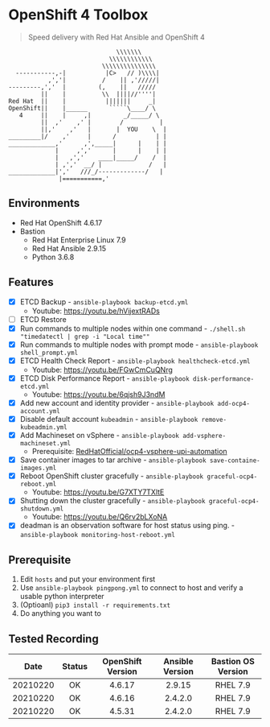 # OpenShift 4 Toolbox

> Speed delivery with Red Hat Ansible and OpenShift 4

```
                              \\\\\\\
                            \\\\\\\\\\\\
                          \\\\\\\\\\\\\\\
  -----------,-|           |C>   // )\\\\|
           ,','|          /    || ,'/////|
---------,','  |         (,    ||   /////
         ||    |          \\  ||||//''''|
Red Hat  ||    |           |||||||     _|
OpenShift||    |______      `````\____/ \
   4     ||    |     ,|         _/_____/ \
         ||  ,'    ,' |        /          |
         ||,'    ,'   |       |  YOU    \  |
_________|/    ,'     |      /           | |
_____________,'      ,',_____|      |    | |
             |     ,','      |      |    | |
             |   ,','    ____|_____/    /  |
             | ,','  __/ |             /   |
_____________|','   ///_/-------------/   |
              |===========,'
```

## Environments
- Red Hat OpenShift 4.6.17
- Bastion
    - Red Hat Enterprise Linux 7.9
    - Red Hat Ansible 2.9.15
    - Python 3.6.8

## Features
- [x] ETCD Backup - `ansible-playbook backup-etcd.yml`
    - Youtube: https://youtu.be/hVijextRADs
- [ ] ETCD Restore
- [x] Run commands to multiple nodes within one command - `./shell.sh "timedatectl | grep -i "Local time""`
- [x] Run commands to multiple nodes with prompt mode - `ansible-playbook shell_prompt.yml`
- [x] ETCD Health Check Report - `ansible-playbook healthcheck-etcd.yml`
    - Youtube: https://youtu.be/FGwCmCuQNrg
- [x] ETCD Disk Performance Report - `ansible-playbook disk-performance-etcd.yml`
    - Youtube: https://youtu.be/6qjsh9J3ndM
- [x] Add new account and identity provider - `ansible-playbook add-ocp4-account.yml`
- [x] Disable default account `kubeadmin` - `ansible-playbook remove-kubeadmin.yml`
- [x] Add Machineset on vSphere - `ansible-playbook add-vsphere-machineset.yml`
    - Prerequisite: [RedHatOfficial/ocp4-vsphere-upi-automation][1]
- [x] Save container images to tar archive - `ansible-playbook save-containe-images.yml`
- [x] Reboot OpenShift cluster gracefully - `ansible-playbook graceful-ocp4-reboot.yml`
    - Youtube: https://youtu.be/G7XTY7TXltE
- [x] Shutting down the cluster gracefully - `ansible-playbook graceful-ocp4-shutdown.yml`
    - Youtube: https://youtu.be/Q6rv2bLXoNA
- [x] deadman is an observation software for host status using ping. - `ansible-playbook monitoring-host-reboot.yml`

## Prerequisite
1. Edit `hosts` and put your environment first
2. Use `ansible-playbook pingpong.yml` to connect to host and verify a usable python interpreter
3. (Optioanl) `pip3 install -r requirements.txt`
4. Do anything you want to

## Tested Recording

|   Date   | Status | OpenShift Version | Ansible Version | Bastion OS Version |
|:--------:|:------:|:-----------------:|:---------------:|:------------------:|
| 20210220 |   OK   |       4.6.17      |      2.9.15     |      RHEL 7.9      |
| 20210220 |   OK   |       4.6.16      |     2.4.2.0     |      RHEL 7.9      |
| 20210220 |   OK   |       4.5.31      |     2.4.2.0     |      RHEL 7.9      |

[1]: https://github.com/RedHatOfficial/ocp4-vsphere-upi-automation
